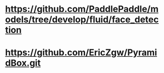 # https://github.com/PaddlePaddle/models/tree/develop/fluid/face_detection     
# https://github.com/EricZgw/PyramidBox.git    

